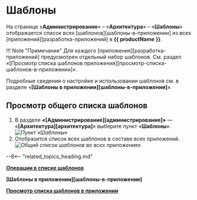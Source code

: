 # Шаблоны

На странице «**Администрирование**» – «**Архитектура**» – «**Шаблоны**» отображается список всех [шаблонов][шаблоны-в-приложении] из всех [приложений][разработка-приложений] в **{{ productName }}**.

!!! Note "Примечание"
    Для каждого [приложения][разработка-приложений] предусмотрен отдельный набор шаблонов. См. раздел «[Просмотр списка шаблонов приложения][просмотр-списка-шаблонов-в-приложении]».

Подробные сведения о настройке и использовании шаблонов см. в разделе «**[Шаблоны в приложении][шаблоны-в-приложении]**».

## Просмотр общего списка шаблонов

1. В разделе **«[Администрирование][администрирование]»** — «**[Архитектура][архитектура]**» выберите пункт «**Шаблоны**».
*![Пункт «Шаблоны»](templates_button.png)*
2. Отобразится список всех шаблонов в составе всех приложений.
*![Общий список шаблонов во всех приложениях](all_templates_list.png)*

--8<-- "related_topics_heading.md"

**[Операции в списке шаблонов](template_list_operations.md)**

**[Шаблоны в приложении][шаблоны-в-приложении]**

**[Просмотр списка шаблонов в приложении](template_list_view.md)**
